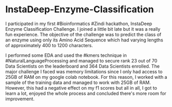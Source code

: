 # InstaDeep-Enzyme-Classification
I participated in my first #Bioinformatics #Zindi hackathon, InstaDeep Enzyme Classification Challenge. I joined a little bit late but it was a really fun experience. The objective of the challenge was to predict the class of an enzyme using only its Amino Acid Sequence which had varying lengths of approximately 400 to 1200 characters.

I performed some EDA and used the #kmers technique in #NaturalLanguageProcessing and managed to secure rank 23 out of 70 Data Scientists on the leaderboard and 364 Data Scientists enrolled. The major challenge I faced was memory limitations since I only had access to 25GB of RAM on my google colab notebook. For this reason, I worked with a sample of the training data and managed to work with 25GB of RAM. However, this had a negative effect on my f1 scores but all in all, I got to learn a lot, enjoyed the whole process and concluded there's more room for improvement.

